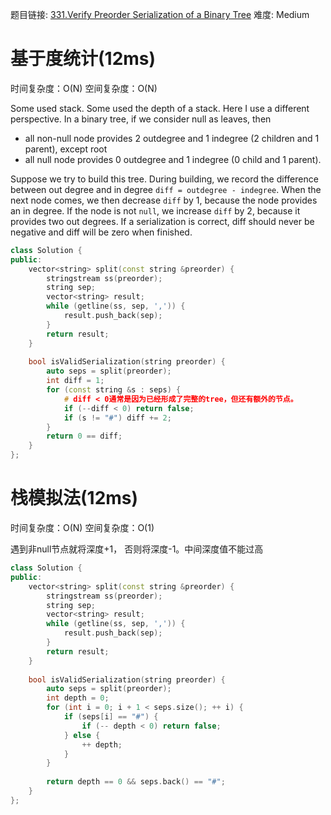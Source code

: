 题目链接: [331.Verify Preorder Serialization of a Binary Tree][1]
难度: Medium

# 基于度统计(12ms)
时间复杂度：O(N)
空间复杂度：O(N)

Some used stack. Some used the depth of a stack. Here I use a different perspective. In a binary tree, if we consider null as leaves, then

* all non-null node provides 2 outdegree and 1 indegree (2 children and 1 parent), except root
* all null node provides 0 outdegree and 1 indegree (0 child and 1 parent).

Suppose we try to build this tree. During building, we record the difference between out degree and in degree `diff = outdegree - indegree`. When the next node comes, we then decrease `diff` by 1, because the node provides an in degree. If the node is not `null`, we increase `diff` by 2, because it provides two out degrees. If a serialization is correct, diff should never be negative and diff will be zero when finished.

```cpp
class Solution {
public:
    vector<string> split(const string &preorder) {
        stringstream ss(preorder);
        string sep;
        vector<string> result;
        while (getline(ss, sep, ',')) {
            result.push_back(sep);
        }
        return result;
    }
    
    bool isValidSerialization(string preorder) {
        auto seps = split(preorder);
        int diff = 1;
        for (const string &s : seps) {
        	# diff < 0通常是因为已经形成了完整的tree，但还有额外的节点。
            if (--diff < 0) return false;
            if (s != "#") diff += 2;
        }
        return 0 == diff;
    }
};
```

# 栈模拟法(12ms)
时间复杂度：O(N)
空间复杂度：O(1)

遇到非null节点就将深度+1， 否则将深度-1。中间深度值不能过高
```cpp
class Solution {
public:
    vector<string> split(const string &preorder) {
        stringstream ss(preorder);
        string sep;
        vector<string> result;
        while (getline(ss, sep, ',')) {
            result.push_back(sep);
        }
        return result;
    }
    
    bool isValidSerialization(string preorder) {
        auto seps = split(preorder);
        int depth = 0;
        for (int i = 0; i + 1 < seps.size(); ++ i) {
            if (seps[i] == "#") {
                if (-- depth < 0) return false;
            } else {
                ++ depth;
            }
        }
        
        return depth == 0 && seps.back() == "#";
    }
};
```

[1]: https://leetcode.com/problems/verify-preorder-serialization-of-a-binary-tree/